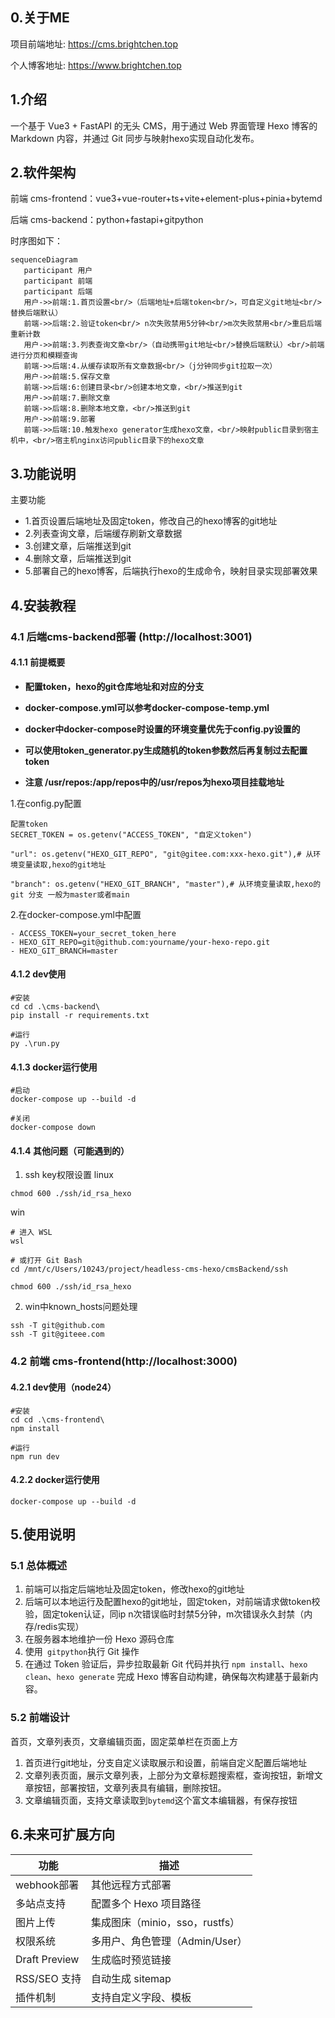 ## 0.关于ME
项目前端地址: https://cms.brightchen.top

个人博客地址: https://www.brightchen.top
## 1.介绍
一个基于 Vue3 + FastAPI 的无头 CMS，用于通过 Web 界面管理 Hexo 博客的 Markdown 内容，并通过 Git 同步与映射hexo实现自动化发布。

## 2.软件架构
前端 cms-frontend：vue3+vue-router+ts+vite+element-plus+pinia+bytemd

后端 cms-backend：python+fastapi+gitpython

时序图如下：

```mermaid
sequenceDiagram
   participant 用户
   participant 前端
   participant 后端
   用户->>前端:1.首页设置<br/>（后端地址+后端token<br/>，可自定义git地址<br/>替换后端默认）
   前端->>后端:2.验证token<br/> n次失败禁用5分钟<br/>m次失败禁用<br/>重启后端重新计数
   用户->>前端:3.列表查询文章<br/>（自动携带git地址<br/>替换后端默认）<br/>前端进行分页和模糊查询
   前端->>后端:4.从缓存读取所有文章数据<br/>（j分钟同步git拉取一次）
   用户->>前端:5.保存文章
   前端->>后端:6:创建目录<br/>创建本地文章，<br/>推送到git
   用户->>前端:7.删除文章
   前端->>后端:8.删除本地文章，<br/>推送到git
   用户->>前端:9.部署
   前端->>后端:10.触发hexo generator生成hexo文章，<br/>映射public目录到宿主机中，<br/>宿主机nginx访问public目录下的hexo文章
```



## 3.功能说明

主要功能
* 1.首页设置后端地址及固定token，修改自己的hexo博客的git地址
* 2.列表查询文章，后端缓存刷新文章数据
* 3.创建文章，后端推送到git
* 4.删除文章，后端推送到git
* 5.部署自己的hexo博客，后端执行hexo的生成命令，映射目录实现部署效果


## 4.安装教程


### 4.1 后端cms-backend部署 (http://localhost:3001)

#### 4.1.1 前提概要
* **配置token，hexo的git仓库地址和对应的分支**

* **docker-compose.yml可以参考docker-compose-temp.yml**

* **docker中docker-compose时设置的环境变量优先于config.py设置的**

* **可以使用token_generator.py生成随机的token参数然后再复制过去配置token**

* **注意 /usr/repos:/app/repos中的/usr/repos为hexo项目挂载地址**

1.在config.py配置
```angular2html
配置token
SECRET_TOKEN = os.getenv("ACCESS_TOKEN", "自定义token")

"url": os.getenv("HEXO_GIT_REPO", "git@gitee.com:xxx-hexo.git"),# 从环境变量读取,hexo的git地址 

"branch": os.getenv("HEXO_GIT_BRANCH", "master"),# 从环境变量读取,hexo的git 分支 一般为master或者main
```

2.在docker-compose.yml中配置
```angular2html
- ACCESS_TOKEN=your_secret_token_here
- HEXO_GIT_REPO=git@github.com:yourname/your-hexo-repo.git
- HEXO_GIT_BRANCH=master

```




#### 4.1.2 dev使用


```
#安装
cd cd .\cms-backend\
pip install -r requirements.txt

#运行
py .\run.py
```


#### 4.1.3 docker运行使用

```
#启动
docker-compose up --build -d

#关闭
docker-compose down
```

#### 4.1.4 其他问题（可能遇到的）
1. ssh key权限设置
   linux
```
chmod 600 ./ssh/id_rsa_hexo
```
win
```
# 进入 WSL 
wsl 

# 或打开 Git Bash 
cd /mnt/c/Users/10243/project/headless-cms-hexo/cmsBackend/ssh

chmod 600 ./ssh/id_rsa_hexo
```

2. win中known_hosts问题处理
```
ssh -T git@github.com
ssh -T git@giteee.com
```


### 4.2 前端 cms-frontend(http://localhost:3000)



#### 4.2.1 dev使用（node24）


```
#安装
cd cd .\cms-frontend\
npm install

#运行
npm run dev
```


#### 4.2.2 docker运行使用

```
docker-compose up --build -d
```


## 5.使用说明

### 5.1 总体概述
1. 前端可以指定后端地址及固定token，修改hexo的git地址
2. 后端可以本地运行及配置hexo的git地址，固定token，对前端请求做token校验，固定token认证，同ip n次错误临时封禁5分钟，m次错误永久封禁（内存/redis实现）
3. 在服务器本地维护一份 Hexo 源码仓库
4. 使用` gitpython`执行 Git 操作
5. 在通过 Token 验证后，异步拉取最新 Git 代码并执行 `npm install`、`hexo clean`、`hexo generate` 完成 Hexo 博客自动构建，确保每次构建基于最新内容。

### 5.2 前端设计
首页，文章列表页，文章编辑页面，固定菜单栏在页面上方
1. 首页进行git地址，分支自定义读取展示和设置，前端自定义配置后端地址
2. 文章列表页面，展示文章列表，上部分为文章标题搜索框，查询按钮，新增文章按钮，部署按钮，文章列表具有编辑，删除按钮。
3. 文章编辑页面，支持文章读取到`bytemd`这个富文本编辑器，有保存按钮


## 6.未来可扩展方向

| 功能            | 描述                     |
| ------------- | ---------------------- |
| webhook部署     | 其他远程方式部署               |
| 多站点支持         | 配置多个 Hexo 项目路径         |
| 图片上传          | 集成图床（minio，sso，rustfs） |
| 权限系统          | 多用户、角色管理（Admin/User）   |
| Draft Preview | 生成临时预览链接               |
| RSS/SEO 支持    | 自动生成 sitemap           |
| 插件机制          | 支持自定义字段、模板             |
